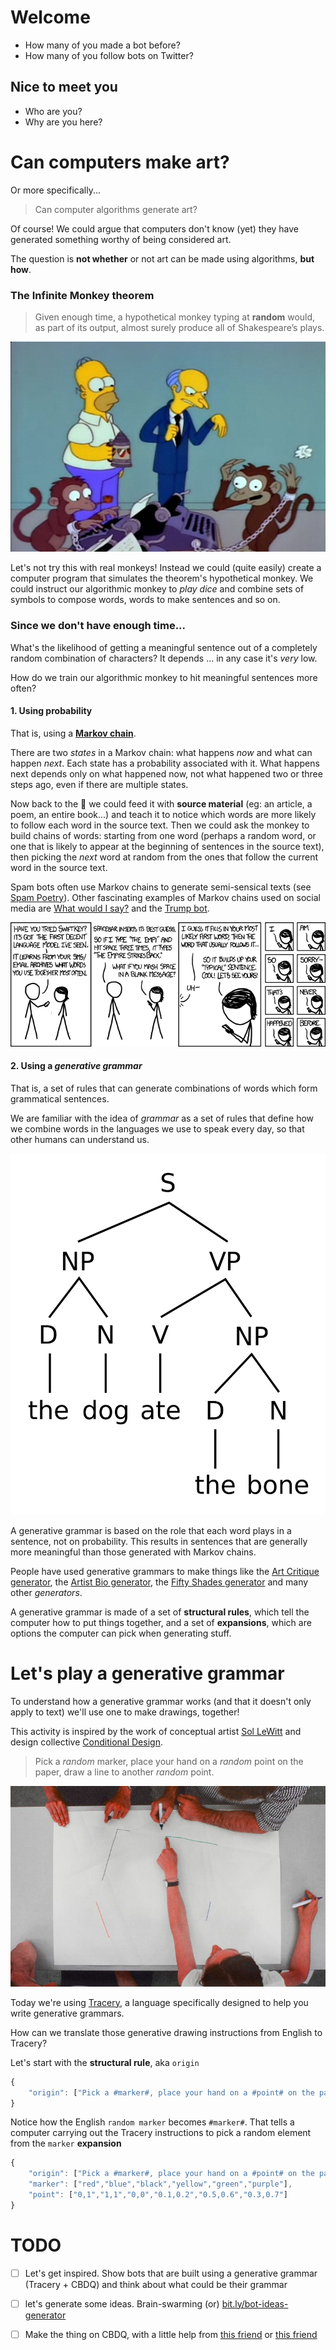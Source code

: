 # Welcome

* How many of you made a bot before?
* How many of you follow bots on Twitter?

## Nice to meet you

* Who are you?
* Why are you here?


# Can computers make art?

Or more specifically...

> Can computer algorithms generate art?

Of course! We could argue that computers don't know (yet) they have generated something worthy of being considered art. 

<!-- Computer programs lack self-awareness (at present), and for the sake of this workshop, they lack what is called *curation coefficient*: they don't know if what they generated is good. --> 

The question is **not whether** or not art can be made using algorithms, **but how**.

### The Infinite Monkey theorem

> Given enough time, a hypothetical monkey typing at **random** would, as part of its output, almost surely produce all of Shakespeare’s plays.

[![](assets/monkeys.jpg)](https://www.youtube.com/watch?v=no_elVGGgW8)

Let's not try this with real monkeys! Instead we could (quite easily) create a computer program that simulates the theorem's hypothetical monkey. We could instruct our algorithmic monkey to *play dice* and combine sets of symbols to compose words, words to make sentences and so on.

### Since we don't have enough time...

What's the likelihood of getting a meaningful sentence out of a completely random combination of characters? It depends ... in any case it's *very* low.

How do we train our algorithmic monkey to hit meaningful sentences more often?

#### 1. Using probability

That is, using a [**Markov chain**](http://setosa.io/blog/2014/07/26/markov-chains/). 

There are two *states* in a Markov chain: what happens *now* and what can happen *next*. Each state has a probability associated with it. What happens next depends only on what happened now, not what happened two or three steps ago, even if there are multiple states.
  
Now back to the :monkey: we could feed it with **source material** (eg: an article, a poem, an entire book...) and teach it to notice which words are more likely to follow each word in the source text. Then we could ask the monkey to build chains of words: starting from one word (perhaps a random word, or one that is likely to appear at the beginning of sentences in the source text), then picking the *next* word at random from the ones that follow the current word in the source text. 

Spam bots often use Markov chains to generate semi-sensical texts (see [Spam Poetry](http://www.spampoetry.org)). Other fascinating examples of Markov chains used on social media are [What would I say?](http://what-would-i-say.com) and the [Trump bot](https://filiph.github.io/markov/).
	
![](assets/swiftkey.png)

#### 2. Using a *generative grammar*

That is, a set of rules that can generate combinations of words which form grammatical sentences. 
	
We are familiar with the idea of *grammar* as a set of rules that define how we combine words in the languages we use to speak every day, so that other humans can understand us. 
	
![](assets/dog-ate-bone.png)
	
A generative grammar is based on the role that each word plays in a sentence, not on probability. This results in sentences that are generally more meaningful than those generated with Markov chains. 
	
People have used generative grammars to make things like the [Art Critique generator](http://www.pixmaven.com/phrase_generator.html), the [Artist Bio generator](http://500letters.org/form_15.php), the [Fifty Shades generator](http://www.fiftyshadesgenerator.com/) and many other *generators*.
	
A generative grammar is made of a set of **structural rules**, which tell the computer how to put things together, and a set of **expansions**, which are options the computer can pick when generating stuff. 
	
<!-- Why grammars instead of Markov chains? Because they tend to be easier to start with, and give you more control over the generated output -->
	
# Let's play a generative grammar

To understand how a generative grammar works (and that it doesn't only apply to text) we'll use one to make drawings, together!

This activity is inspired by the work of conceptual artist [Sol LeWitt](https://www.moma.org/learn/moma_learning/themes/conceptual-art/sol-lewitt-and-instruction-based-art) and design collective [Conditional Design](https://www.conditionaldesign.org/).

> Pick a *random* marker, place your hand on a *random* point on the paper, draw a line to another *random* point.

![](assets/conditional-drawing.png)

Today we're using [Tracery](http://www.crystalcodepalace.com/tracery.html), a language specifically designed to help you write generative grammars.

How can we translate those generative drawing instructions from English to Tracery?

Let's start with the **structural rule**, aka `origin` 

```js
{
	"origin": ["Pick a #marker#, place your hand on a #point# on the paper, draw a line to another #point#."]
}
```

Notice how the English `random marker` becomes `#marker#`. That tells a computer carrying out the Tracery instructions to pick a random element from the `marker` **expansion**

```js
{
	"origin": ["Pick a #marker#, place your hand on a #point# on the paper, draw a line to another #point#."],
	"marker": ["red","blue","black","yellow","green","purple"],
	"point": ["0,1","1,1","0,0","0.1,0.2","0.5,0.6","0.3,0.7"]
}
```

<!--
> Fold the paper along two random points, pick a random marker, draw a line of random length on the fold.
> Pick a random hand, place it on a random point on the paper, trace the hand with a random marker 
-->	
	
	
	
	
	
	
	
# TODO



- [ ] Let's get inspired. Show bots that are built using a generative grammar (Tracery + CBDQ) and think about what could be their grammar

- [ ] let's generate some ideas. Brain-swarming (or) [bit.ly/bot-ideas-generator](https://matteomenapace.github.io/random-generator-generator/examples/bot-idea-generator/)

- [ ] Make the thing on CBDQ, with a little help from [this friend](https://matteomenapace.github.io/random-generator-generator/) or [this friend](http://www.brightspiral.com/tracery/)
	
